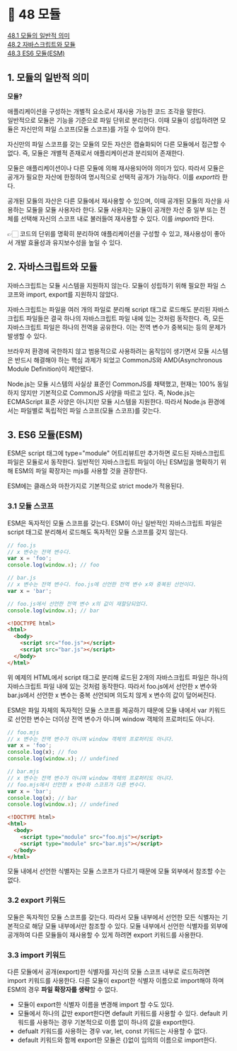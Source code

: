 # 🎯 48 모듈

[48.1 모듈의 일반적 의미](#1-모듈의-일반적-의미)  
[48.2 자바스크립트와 모듈](#2-자바스크립트와-모듈)  
[48.3 ES6 모듈(ESM)](#3-es6-모듈esm)

## 1. 모듈의 일반적 의미

**모듈?**

애플리케이션을 구성하는 개별적 요소로서 재사용 가능한 코드 조각을 말한다.  
일반적으로 모듈은 기능을 기준으로 파일 단위로 분리한다. 이때 모듈이 성립하려면 모듈은 자신만의 파일 스코프(모듈 스코프)를 가질 수 있어야 한다.

자신만의 파일 스코프를 갖는 모듈의 모든 자산은 캡슐화되어 다른 모듈에서 접근할 수 없다. 즉, 모듈은 개별적 존재로서 애플리케이션과 분리되어 존재한다.

모듈은 애플리케이션이나 다른 모듈에 의해 재사용되어야 의미가 있다. 따라서 모듈은 공개가 필요한 자산에 한정하여 명시적으로 선택적 공개가 가능하다. 이를 *export*라 한다.

공개된 모듈의 자산은 다른 모듈에서 재사용할 수 있으며, 이때 공개된 모듈의 자산을 사용하는 모듈을 모듈 사용자라 한다. 모듈 사용자는 모듈이 공개한 자산 중 일부 또는 전체를 선택해 자신의 스코프 내로 불러들여 재사용할 수 있다. 이를 *import*라 한다.

👉🏻 코드의 단위를 명확히 분리하여 애플리케이션을 구성할 수 있고, 재사용성이 좋아서 개발 효율성과 유지보수성을 높일 수 있다.

## 2. 자바스크립트와 모듈

자바스크립트는 모듈 시스템을 지원하지 않는다. 모듈이 성립하기 위해 필요한 파일 스코프와 import, export를 지원하지 않았다.

자바스크립트는 파일을 여러 개의 파일로 분리해 script 태그로 로드해도 분리된 자바스크립트 파일들은 결국 하나의 자바스크립트 파일 내에 있는 것처럼 동작한다. 즉, 모든 자바스크립트 파일은 하나의 전역을 공유한다. 이는 전역 변수가 중복되는 등의 문제가 발생할 수 있다.

브라우저 환경에 국한하지 않고 범용적으로 사용하려는 움직임이 생기면서 모듈 시스템은 반드시 해결해야 하는 핵심 과제가 되었고 CommonJS와 AMD(Asynchronous Module Definition)이 제안됐다.

Node.js는 모듈 시스템의 사실상 표준인 CommonJS를 채택했고, 현재는 100% 동일하지 않지만 기본적으로 CommonJS 사양을 따르고 있다. 즉, Node.js는 ECMAScript 표준 사양은 아니지만 모듈 시스템을 지원한다. 따라서 Node.js 환경에서는 파일별로 독립적인 파일 스코프(모듈 스코프)를 갖는다.

## 3. ES6 모듈(ESM)

ESM은 script 태그에 type="module" 어트리뷰트만 추가하면 로드된 자바스크립트 파일은 모듈로서 동작한다. 일반적인 자바스크립트 파일이 아닌 ESM임을 명확하기 위해 ESM의 파일 확장자는 mjs를 사용할 것을 권장한다.

ESM에는 클래스와 마찬가지로 기본적으로 strict mode가 적용된다.

### 3.1 모듈 스코프

ESM은 독자적인 모듈 스코프를 갖는다. ESM이 아닌 일반적인 자바스크립트 파일은 script 태그로 분리해서 로드해도 독자적인 모듈 스코프를 갖지 않는다.

```javascript
// foo.js
// x 변수는 전역 변수다.
var x = 'foo';
console.log(window.x); // foo
```

```javascript
// bar.js
// x 변수는 전역 변수다. foo.js에 선언한 전역 변수 x와 중복된 선언이다.
var x = 'bar';

// foo.js에서 선언한 전역 변수 x의 값이 재할당되었다.
console.log(window.x); // bar
```

```html
<!DOCTYPE html>
<html>
  <body>
    <script src="foo.js"></script>
    <script src="bar.js"></script>
  </body>
</html>
```

위 예제의 HTML에서 script 태그로 분리해 로드된 2개의 자바스크립트 파일은 하나의 자바스크립트 파일 내에 있는 것처럼 동작한다. 따라서 foo.js에서 선언한 x 변수와 bar.js에서 선언한 x 변수는 중복 선언되며 의도치 않게 x 변수의 값이 덮어써진다.

ESM은 파일 자체의 독자적인 모듈 스코프를 제공하기 때문에 모듈 내에서 var 키워드로 선언한 변수는 더이상 전역 변수가 아니며 window 객체의 프로퍼티도 아니다.

```javascript
// foo.mjs
// x 변수는 전역 변수가 아니며 window 객체의 프로퍼티도 아니다.
var x = 'foo';
console.log(x); // foo
console.log(window.x); // undefined
```

```javascript
// bar.mjs
// x 변수는 전역 변수가 아니며 window 객체의 프로퍼티도 아니다.
// foo.mjs에서 선언한 x 변수와 스코프가 다른 변수다.
var x = 'bar';
console.log(x); // bar
console.log(window.x); // undefined
```

```html
<!DOCTYPE html>
<html>
  <body>
    <script type="module" src="foo.mjs"></script>
    <script type="module" src="bar.mjs"></script>
  </body>
</html>
```

모듈 내에서 선언한 식별자는 모듈 스코프가 다르기 때문에 모듈 외부에서 참조할 수는 없다.

### 3.2 export 키워드

모듈은 독자적인 모듈 스코프를 갖는다. 따라서 모듈 내부에서 선언한 모든 식별자는 기본적으로 해당 모듈 내부에서만 참조할 수 있다. 모듈 내부에서 선언한 식별자를 외부에 공개하여 다른 모듈들이 재사용할 수 있게 하려면 export 키워드를 사용한다.

### 3.3 import 키워드

다른 모듈에서 공개(export)한 식별자를 자신의 모듈 스코프 내부로 로드하려면 import 키워드를 사용한다. 다른 모듈이 export한 식별자 이름으로 import해야 하며 ESM의 경우 **파일 확장자를 생략**할 수 없다.

- 모듈이 export한 식별자 이름을 변경해 import 할 수도 있다.
- 모듈에서 하나의 값만 export한다면 default 키워드를 사용할 수 있다. default 키워드를 사용하는 경우 기본적으로 이름 없이 하나의 값을 export한다.
- defualt 키워드를 사용하는 경우 var, let, const 키워드는 사용할 수 없다.
- default 키워드와 함께 export한 모듈은 {}없이 임의의 이름으로 import한다.
